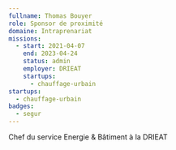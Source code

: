 ```yaml
---
fullname: Thomas Bouyer
role: Sponsor de proximité
domaine: Intraprenariat
missions:
  - start: 2021-04-07
    end: 2023-04-24
    status: admin
    employer: DRIEAT
    startups:
      - chauffage-urbain
startups:
  - chauffage-urbain
badges:
  - segur
---
```

Chef du service Energie & Bâtiment à la DRIEAT